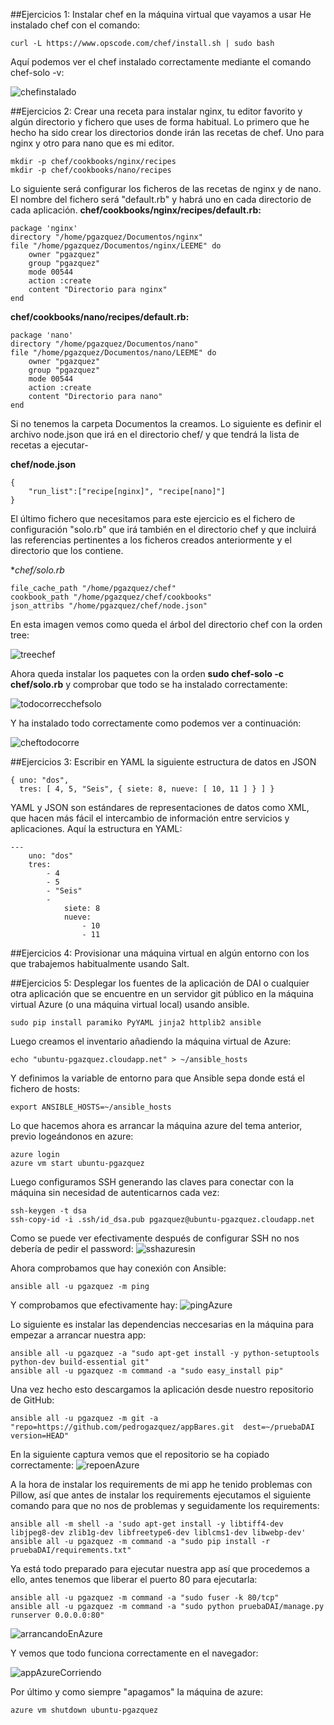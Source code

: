##Ejercicios 1: Instalar chef en la máquina virtual que vayamos a usar
He instalado chef con el comando:
```
curl -L https://www.opscode.com/chef/install.sh | sudo bash
```
Aquí podemos ver el chef instalado correctamente mediante el comando chef-solo -v:

![chefinstalado](http://i1042.photobucket.com/albums/b422/Pedro_Gazquez_Navarrete/Captura%20de%20pantalla%20de%202016-02-03%20122606_zpse0mbwj3e.png)

##Ejercicios 2: Crear una receta para instalar nginx, tu editor favorito y algún directorio y fichero que uses de forma habitual.
Lo primero que he hecho ha sido crear los directorios donde irán las recetas de chef. Uno para nginx y otro para nano que es mi editor. 
```
mkdir -p chef/cookbooks/nginx/recipes
mkdir -p chef/cookbooks/nano/recipes

```
Lo siguiente será configurar los ficheros de las recetas de nginx y de nano. El nombre del fichero será "default.rb" y habrá uno en cada directorio de cada aplicación.
**chef/cookbooks/nginx/recipes/default.rb:**
```
package 'nginx'
directory "/home/pgazquez/Documentos/nginx"
file "/home/pgazquez/Documentos/nginx/LEEME" do
    owner "pgazquez"
    group "pgazquez"
    mode 00544
    action :create
    content "Directorio para nginx"
end
```

**chef/cookbooks/nano/recipes/default.rb:**
```
package 'nano'
directory "/home/pgazquez/Documentos/nano"
file "/home/pgazquez/Documentos/nano/LEEME" do
    owner "pgazquez"
    group "pgazquez"
    mode 00544
    action :create
    content "Directorio para nano"
end

```
Si no tenemos la carpeta Documentos la creamos. Lo siguiente es definir el archivo node.json que irá en el directorio chef/ y que tendrá la lista de recetas a ejecutar-

**chef/node.json**
```
{
    "run_list":["recipe[nginx]", "recipe[nano]"]
}

```
El último fichero que necesitamos para este ejercicio es el fichero de configuración "solo.rb" que irá también en el directorio chef y que incluirá las referencias pertinentes a los ficheros creados anteriormente y el directorio que los contiene.

**chef/solo.rb*
```
file_cache_path "/home/pgazquez/chef" 
cookbook_path "/home/pgazquez/chef/cookbooks" 
json_attribs "/home/pgazquez/chef/node.json"

```

En esta imagen vemos como queda el árbol del directorio chef con la orden tree:

![treechef](http://i1042.photobucket.com/albums/b422/Pedro_Gazquez_Navarrete/Captura%20de%20pantalla%20de%202016-02-03%20130524_zpsdbwbnqqn.png)

Ahora queda instalar los paquetes con la orden **sudo chef-solo -c chef/solo.rb** y comprobar que todo se ha instalado correctamente:

![todocorrecchefsolo](http://i1042.photobucket.com/albums/b422/Pedro_Gazquez_Navarrete/Captura%20de%20pantalla%20de%202016-02-03%20130540_zps2zhfjqtu.png)

Y ha instalado todo correctamente como podemos ver a continuación:

![cheftodocorre](http://i1042.photobucket.com/albums/b422/Pedro_Gazquez_Navarrete/Captura%20de%20pantalla%20de%202016-02-03%20130646_zpsl57y3vga.png)


##Ejercicios 3: Escribir en YAML la siguiente estructura de datos en JSON
```
{ uno: "dos",
  tres: [ 4, 5, "Seis", { siete: 8, nueve: [ 10, 11 ] } ] } 

```

YAML y JSON son estándares de representaciones de datos como XML, que hacen más fácil el intercambio de información entre servicios y aplicaciones. Aquí la estructura en YAML:

```
---
    uno: "dos"
    tres: 
        - 4
        - 5
        - "Seis"
        - 
            siete: 8
            nueve: 
                - 10
                - 11
```


##Ejercicios 4: Provisionar una máquina virtual en algún entorno con los que trabajemos habitualmente usando Salt.



##Ejercicios 5: Desplegar los fuentes de la aplicación de DAI o cualquier otra aplicación que se encuentre en un servidor git público en la máquina virtual Azure (o una máquina virtual local) usando ansible.

```
sudo pip install paramiko PyYAML jinja2 httplib2 ansible
```
Luego creamos el inventario añadiendo la máquina virtual de Azure:
```
echo "ubuntu-pgazquez.cloudapp.net" > ~/ansible_hosts
```
Y definimos la variable de entorno para que Ansible sepa donde está el fichero de hosts:
```
export ANSIBLE_HOSTS=~/ansible_hosts
```
Lo que hacemos ahora es arrancar la máquina azure del tema anterior, previo logeándonos en azure:
```
azure login
azure vm start ubuntu-pgazquez
```
Luego configuramos SSH generando las claves para conectar con la máquina sin necesidad de autenticarnos cada vez:
```
ssh-keygen -t dsa
ssh-copy-id -i .ssh/id_dsa.pub pgazquez@ubuntu-pgazquez.cloudapp.net
```
Como se puede ver efectivamente después de configurar SSH no nos debería de pedir el password:
![sshazuresin](http://i1042.photobucket.com/albums/b422/Pedro_Gazquez_Navarrete/Captura%20de%20pantalla%20de%202016-02-03%20142350_zpsy2fonazf.png)

Ahora comprobamos que hay conexión con Ansible:
```
ansible all -u pgazquez -m ping
```
Y comprobamos que efectivamente hay:
![pingAzure](http://i1042.photobucket.com/albums/b422/Pedro_Gazquez_Navarrete/Captura%20de%20pantalla%20de%202016-02-03%20142851_zps9zl3jenn.png)

Lo siguiente es instalar las dependencias neccesarias en la máquina para empezar a arrancar nuestra app:
```
ansible all -u pgazquez -a "sudo apt-get install -y python-setuptools python-dev build-essential git"
ansible all -u pgazquez -m command -a "sudo easy_install pip" 
```
Una vez hecho esto descargamos la aplicación desde nuestro repositorio  de GitHub:
```
ansible all -u pgazquez -m git -a "repo=https://github.com/pedrogazquez/appBares.git  dest=~/pruebaDAI version=HEAD"
```
En la siguiente captura vemos que el repositorio se ha copiado correctamente:
![repoenAzure](http://i1042.photobucket.com/albums/b422/Pedro_Gazquez_Navarrete/Captura%20de%20pantalla%20de%202016-02-03%20160827_zpsts3m5kmv.png)

A la hora de instalar los requirements de mi app he tenido problemas con Pillow, así que antes de instalar los requirements ejecutamos el siguiente comando para que no nos de problemas y seguidamente los requirements:
```
ansible all -m shell -a 'sudo apt-get install -y libtiff4-dev libjpeg8-dev zlib1g-dev libfreetype6-dev liblcms1-dev libwebp-dev'
ansible all -u pgazquez -m command -a "sudo pip install -r pruebaDAI/requirements.txt"
```
Ya está todo preparado para ejecutar nuestra app así que procedemos a ello, antes tenemos que liberar el puerto 80 para ejecutarla:
```
ansible all -u pgazquez -m command -a "sudo fuser -k 80/tcp"
ansible all -u pgazquez -m command -a "sudo python pruebaDAI/manage.py runserver 0.0.0.0:80"
```
![arrancandoEnAzure](http://i1042.photobucket.com/albums/b422/Pedro_Gazquez_Navarrete/Captura%20de%20pantalla%20de%202016-02-04%20191638_zpsgidqkwec.png)

Y vemos que todo funciona correctamente en el navegador:

![appAzureCorriendo](http://i1042.photobucket.com/albums/b422/Pedro_Gazquez_Navarrete/Captura%20de%20pantalla%20de%202016-02-04%20190342_zpsejj0nxrs.png)

Por último y como siempre "apagamos" la máquina de azure:
```
azure vm shutdown ubuntu-pgazquez
```
